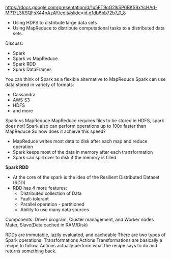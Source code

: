 https://docs.google.com/presentation/d/1u5FT9oG2lkSP6BKS9xYcHAd-MP17L3KSQFsX44nAzAY/edit#slide=id.g1db6bb72b7_0_8

- Using HDFS to distribute large data sets
- Using MapReduce to distribute computational tasks to a distributed data sets.

Discuss:
- Spark
- Spark vs MapReduce
- Spark RDD
- Spark DataFrames

You can think of Spark as a flexible alternative to MapReduce
Spark can use data stored in variety of formats:
- Cassandra
- AWS S3
- HDFS
- and more

Spark vs MapReduce
MapReduce requires files to be stored in HDFS, spark does not!
Spark also can perform operations up to 100x faster than MapReduce
So how does it achieve this speed?
- MapReduce writes most data to disk after each map and reduce operation
- Spark keeps most of the data in memory after each transformation
- Spark can spill over to disk if the memory is filled

**Spark RDD**
- At the core of the spark is the idea of the Resilient Distributed Dataset (RDD)
- RDD has 4 more features:
	- Distributed collection of Data
	- Fault-tolerant
	- Parallel operation - partitioned
	- Ability to use many data sources

 Components: Driver program, Cluster management, and Worker nodes
 Mater, Slave(Data cached in RAM/Disk)

RDDs are immutable, lazily evaluated, and cacheable
There are two types of Spark operations:
	Transformations
	Actions
Transformations are basically a recipe to follow.
Actions actually perform what the recipe says to do and returns something back.

